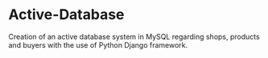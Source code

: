 # Active-Database
Creation of an active database system in MySQL regarding shops, products and buyers with the use of Python Django framework.
